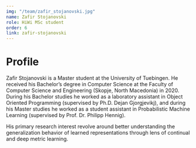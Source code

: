```yaml
---
img: "/team/zafir_stojanovski.jpg"
name: Zafir Stojanovski
role: HiWi MSc student
order: 6
link: zafir-stojanovski
---
```


# Profile
Zafir Stojanovski is a Master student at the University of Tuebingen. He received his Bachelor’s degree in Computer Science at the Faculty of Computer Science and Engineering (Skopje, North Macedonia) in 2020. During his Bachelor studies he worked as a laboratory assistant in Object Oriented Programming (supervised by Ph.D. Dejan Gjorgjevikj), and during his Master studies he worked as a student assistant in Probabilistic Machine Learning (supervised by Prof. Dr. Philipp Hennig).

His primary research interest revolve around better understanding the generalization behavior of learned representations through lens of continual and deep metric learning.
